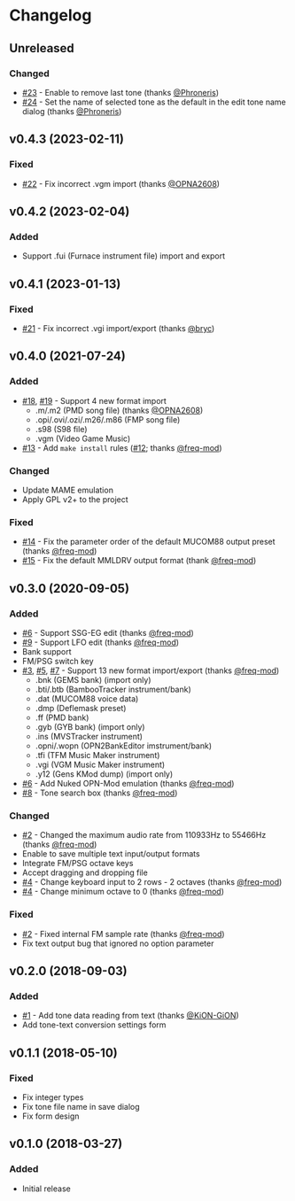 # Changelog

## Unreleased

### Changed

- [#23] - Enable to remove last tone (thanks [@Phroneris])
- [#24] - Set the name of selected tone as the default in the edit tone name dialog (thanks [@Phroneris])

[@Phroneris]: https://github.com/Phroneris

[#23]: https://github.com/rerrahkr/YM2608-Tone-Editor/issues/23
[#24]: https://github.com/rerrahkr/YM2608-Tone-Editor/issues/24

## v0.4.3 (2023-02-11)

### Fixed

- [#22] - Fix incorrect .vgm import (thanks [@OPNA2608])

[#22]: https://github.com/rerrahkr/YM2608-Tone-Editor/issues/22

## v0.4.2 (2023-02-04)

### Added

- Support .fui (Furnace instrument file) import and export

## v0.4.1 (2023-01-13)

### Fixed

- [#21] - Fix incorrect .vgi import/export (thanks [@bryc])

[@bryc]: https://github.com/bryc

[#21]: https://github.com/rerrahkr/YM2608-Tone-Editor/issues/21

## v0.4.0 (2021-07-24)

### Added

- [#18], [#19] - Support 4 new format import
  - .m/.m2 (PMD song file) (thanks [@OPNA2608])
  - .opi/.ovi/.ozi/.m26/.m86 (FMP song file)
  - .s98 (S98 file)
  - .vgm (Video Game Music)
- [#13] - Add `make install` rules ([#12]; thanks [@freq-mod])

### Changed

- Update MAME emulation
- Apply GPL v2+ to the project

### Fixed

- [#14] - Fix the parameter order of the default MUCOM88 output preset (thanks [@freq-mod])
- [#15] - Fix the default MMLDRV output format (thank [@freq-mod])

[@OPNA2608]: https://github.com/OPNA2608

[#12]: https://github.com/rerrahkr/YM2608-Tone-Editor/issues/12
[#13]: https://github.com/rerrahkr/YM2608-Tone-Editor/pull/13
[#14]: https://github.com/rerrahkr/YM2608-Tone-Editor/issues/14
[#15]: https://github.com/rerrahkr/YM2608-Tone-Editor/issues/15
[#18]: https://github.com/rerrahkr/YM2608-Tone-Editor/issues/18
[#19]: https://github.com/rerrahkr/YM2608-Tone-Editor/issues/19

## v0.3.0 (2020-09-05)

### Added

- [#6] - Support SSG-EG edit (thanks [@freq-mod])
- [#9] - Support LFO edit (thanks [@freq-mod])
- Bank support
- FM/PSG switch key
- [#3], [#5], [#7] - Support 13 new format import/export (thanks [@freq-mod])
  - .bnk (GEMS bank) (import only)
  - .bti/.btb (BambooTracker instrument/bank)
  - .dat (MUCOM88 voice data)
  - .dmp (Deflemask preset)
  - .ff (PMD bank)
  - .gyb (GYB bank) (import only)
  - .ins (MVSTracker instrument)
  - .opni/.wopn (OPN2BankEditor imstrument/bank)
  - .tfi (TFM Music Maker instrument)
  - .vgi (VGM Music Maker instrument)
  - .y12 (Gens KMod dump) (import only)
- [#6] - Add Nuked OPN-Mod emulation (thanks [@freq-mod])
- [#8] - Tone search box (thanks [@freq-mod])

### Changed

- [#2] - Changed the maximum audio rate from 110933Hz to 55466Hz (thanks [@freq-mod])
- Enable to save multiple text input/output formats
- Integrate FM/PSG octave keys
- Accept dragging and dropping file
- [#4] - Change keyboard input to 2 rows - 2 octaves (thanks [@freq-mod])
- [#4] - Change minimum octave to 0 (thanks [@freq-mod])

### Fixed

- [#2] - Fixed internal FM sample rate (thanks [@freq-mod])
- Fix text output bug that ignored no option parameter

[@freq-mod]: https://github.com/freq-mod

[#2]: https://github.com/rerrahkr/YM2608-Tone-Editor/pull/2
[#3]: https://github.com/rerrahkr/YM2608-Tone-Editor/issues/3
[#4]: https://github.com/rerrahkr/YM2608-Tone-Editor/issues/4
[#5]: https://github.com/rerrahkr/YM2608-Tone-Editor/issues/5
[#6]: https://github.com/rerrahkr/YM2608-Tone-Editor/issues/6
[#7]: https://github.com/rerrahkr/YM2608-Tone-Editor/issues/7
[#8]: https://github.com/rerrahkr/YM2608-Tone-Editor/issues/8
[#9]: https://github.com/rerrahkr/YM2608-Tone-Editor/issues/9

## v0.2.0 (2018-09-03)

### Added

- [#1] - Add tone data reading from text (thanks [@KiON-GiON])
- Add tone-text conversion settings form

[@KiON-GiON]: https://github.com/KiON-GiON

[#1]: https://github.com/rerrahkr/YM2608-Tone-Editor/issues/1

## v0.1.1 (2018-05-10)

### Fixed

- Fix integer types
- Fix tone file name in save dialog
- Fix form design

## v0.1.0 (2018-03-27)

### Added

- Initial release
